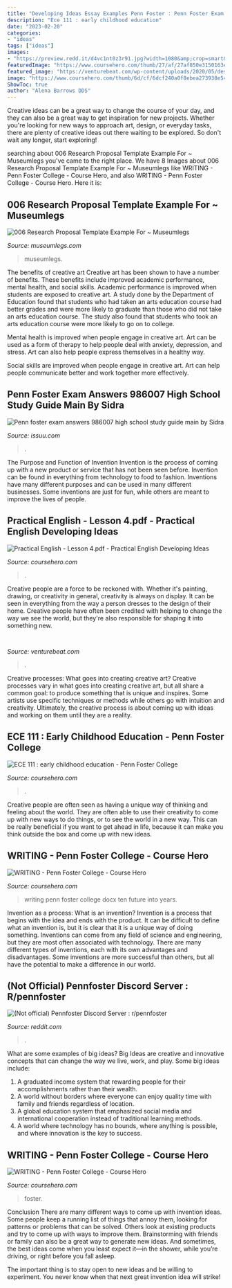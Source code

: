 ```yaml
---
title: "Developing Ideas Essay Examples Penn Foster : Penn Foster Exam Answers 986007 High School Study Guide Main By Sidra"
description: "Ece 111 : early childhood education"
date: "2023-02-20"
categories:
- "ideas"
tags: ["ideas"]
images:
- "https://preview.redd.it/d4vc1nt0z3r91.jpg?width=1080&amp;crop=smart&amp;auto=webp&amp;s=f4c1c9a8b1f68fe3e29c8936545314304f0b4d76"
featuredImage: "https://www.coursehero.com/thumb/27/af/27af850e3150163e7c926186f51b8f1e26ae750f_180.jpg"
featured_image: "https://venturebeat.com/wp-content/uploads/2020/05/deserted-islands-devops.png?w=800"
image: "https://www.coursehero.com/thumb/6d/cf/6dcf240a0f8ebea273938e54c9604da32751d4e3_180.jpg"
ShowToc: true
author: "Alena Barrows DDS"
---
```



Creative ideas can be a great way to change the course of your day, and they can also be a great way to get inspiration for new projects. Whether you're looking for new ways to approach art, design, or everyday tasks, there are plenty of creative ideas out there waiting to be explored. So don't wait any longer, start exploring!

	

		
searching about 006 Research Proposal Template Example For ~ Museumlegs you've came to the right place. We have 8 Images about 006 Research Proposal Template Example For ~ Museumlegs like WRITING - Penn Foster College - Course Hero,  and also WRITING - Penn Foster College - Course Hero. Here it is:
		
    
## 006 Research Proposal Template Example For ~ Museumlegs

<img loading=lazy src="https://www.museumlegs.com/g/008-research-paper-proposal-example-for-apa-sample-542914-1400x1812.png" onerror="this.onerror=null;this.src='https://tse2.mm.bing.net/th?id=OIP.Xejyyfwuzb8KxeveJK-kOAHaJl&amp;pid=15.1';" alt="006 Research Proposal Template Example For ~ Museumlegs">

_Source: museumlegs.com_

>museumlegs. 

	

The benefits of creative art
Creative art has been shown to have a number of benefits. These benefits include improved academic performance, mental health, and social skills.
Academic performance is improved when students are exposed to creative art. A study done by the Department of Education found that students who had taken an arts education course had better grades and were more likely to graduate than those who did not take an arts education course. The study also found that students who took an arts education course were more likely to go on to college.

Mental health is improved when people engage in creative art. Art can be used as a form of therapy to help people deal with anxiety, depression, and stress. Art can also help people express themselves in a healthy way.

Social skills are improved when people engage in creative art. Art can help people communicate better and work together more effectively.

    
## Penn Foster Exam Answers 986007 High School Study Guide Main By Sidra

<img loading=lazy src="https://image.isu.pub/140806133655-5668275b040a46cb6d0741847be2d990/jpg/page_5.jpg" onerror="this.onerror=null;this.src='https://tse1.mm.bing.net/th?id=OIP.nk7-T5BVZ1BvqsTc-zb-NwHaJl&amp;pid=15.1';" alt="Penn foster exam answers 986007 high school study guide main by Sidra">

_Source: issuu.com_

>. 

	

The Purpose and Function of Invention
Invention is the process of coming up with a new product or service that has not been seen before. Invention can be found in everything from technology to food to fashion. Inventions have many different purposes and can be used in many different businesses. Some inventions are just for fun, while others are meant to improve the lives of people.

    
## Practical English - Lesson 4.pdf - Practical English Developing Ideas

<img loading=lazy src="https://www.coursehero.com/thumb/a0/31/a0319d2466699f28393d1f797d4a98f96de61fe1_180.jpg" onerror="this.onerror=null;this.src='https://tse4.mm.bing.net/th?id=OIP.h6Rc1dwv7z1itYLuHNhi0AAAAA&amp;pid=15.1';" alt="Practical English - Lesson 4.pdf - Practical English Developing Ideas">

_Source: coursehero.com_

>. 

	

Creative people are a force to be reckoned with. Whether it's painting, drawing, or creativity in general, creativity is always on display. It can be seen in everything from the way a person dresses to the design of their home. Creative people have often been credited with helping to change the way we see the world, but they're also responsible for shaping it into something new.

    
## 

<img loading=lazy src="https://venturebeat.com/wp-content/uploads/2020/05/deserted-islands-devops.png?w=800" onerror="this.onerror=null;this.src='https://tse4.mm.bing.net/th?id=OIP.UGt6QPKIHa9PnAKD-gUZaAHaE5&amp;pid=15.1';" alt="">

_Source: venturebeat.com_

>. 

	

Creative processes: What goes into creating creative art?
Creative processes vary in what goes into creating creative art, but all share a common goal: to produce something that is unique and inspires. Some artists use specific techniques or methods while others go with intuition and creativity. Ultimately, the creative process is about coming up with ideas and working on them until they are a reality.

    
## ECE 111 : Early Childhood Education - Penn Foster College

<img loading=lazy src="https://www.coursehero.com/thumb/27/af/27af850e3150163e7c926186f51b8f1e26ae750f_180.jpg" onerror="this.onerror=null;this.src='https://tse2.mm.bing.net/th?id=OIP.MisFyHrYzJ4jFljOOpxcmAAAAA&amp;pid=15.1';" alt="ECE 111 : early childhood education - Penn Foster College">

_Source: coursehero.com_

>. 

	

Creative people are often seen as having a unique way of thinking and feeling about the world. They are often able to use their creativity to come up with new ways to do things, or to see the world in a new way. This can be really beneficial if you want to get ahead in life, because it can make you think outside the box and come up with new ideas.

    
## WRITING - Penn Foster College - Course Hero

<img loading=lazy src="https://www.coursehero.com/thumb/c2/37/c23766ea66e9217f1c1845f4d7814edffaf3aff1_180.jpg" onerror="this.onerror=null;this.src='https://tse3.mm.bing.net/th?id=OIP.1Ii9IXaS3NHta5TFo7Dr7QAAAA&amp;pid=15.1';" alt="WRITING - Penn Foster College - Course Hero">

_Source: coursehero.com_

>writing penn foster college docx ten future into years. 

	

Invention as a process: What is an invention?
Invention is a process that begins with the idea and ends with the product. It can be difficult to define what an invention is, but it is clear that it is a unique way of doing something. Inventions can come from any field of science and engineering, but they are most often associated with technology. There are many different types of inventions, each with its own advantages and disadvantages. Some inventions are more successful than others, but all have the potential to make a difference in our world.

    
## (Not Official) Pennfoster Discord Server : R/pennfoster

<img loading=lazy src="https://preview.redd.it/d4vc1nt0z3r91.jpg?width=1080&amp;crop=smart&amp;auto=webp&amp;s=f4c1c9a8b1f68fe3e29c8936545314304f0b4d76" onerror="this.onerror=null;this.src='https://tse2.mm.bing.net/th?id=OIP.AMb_BZ4W-IdsIg8nPIAOBQHaJ4&amp;pid=15.1';" alt="(Not official) Pennfoster Discord Server : r/pennfoster">

_Source: reddit.com_

>. 

	

What are some examples of big ideas?
Big Ideas are creative and innovative concepts that can change the way we live, work, and play. Some big ideas include: 
1. A graduated income system that rewarding people for their accomplishments rather than their wealth.
2. A world without borders where everyone can enjoy quality time with family and friends regardless of location.
3. A global education system that emphasized social media and international cooperation instead of traditional learning methods.
4. A world where technology has no bounds, where anything is possible, and where innovation is the key to success.

    
## WRITING - Penn Foster College - Course Hero

<img loading=lazy src="https://www.coursehero.com/thumb/6d/cf/6dcf240a0f8ebea273938e54c9604da32751d4e3_180.jpg" onerror="this.onerror=null;this.src='https://tse3.mm.bing.net/th?id=OIP.BEb2ceGxlgzsm_aF2WqaeQAAAA&amp;pid=15.1';" alt="WRITING - Penn Foster College - Course Hero">

_Source: coursehero.com_

>foster. 

	

Conclusion
There are many different ways to come up with invention ideas. Some people keep a running list of things that annoy them, looking for patterns or problems that can be solved. Others look at existing products and try to come up with ways to improve them.
 Brainstorming with friends or family can also be a great way to generate new ideas. And sometimes, the best ideas come when you least expect it—in the shower, while you’re driving, or right before you fall asleep.

The important thing is to stay open to new ideas and be willing to experiment. You never know when that next great invention idea will strike!

